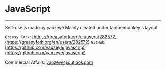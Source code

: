 # JavaScript
<hr>
Self-use js made by yaozeye
Mainly created under tampermonkey's layout

`Greasy Fork`: [https://greasyfork.org/en/users/282572](https://greasyfork.org/en/users/282572)
`GitHub`: [https://github.com/yaozeye/javascript](https://github.com/yaozeye/javascript)

Commercial Affairs: <a href="mailto:yaozeye@outlook.com" target="_blank">yaozeye@outlook.com</a>
